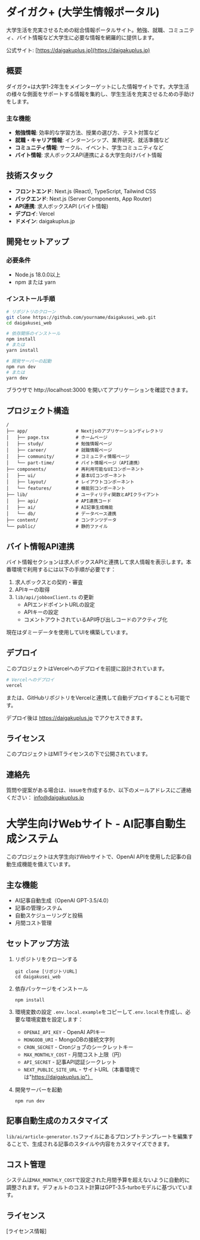 # ダイガク+ (大学生情報ポータル)

大学生活を充実させるための総合情報ポータルサイト。勉強、就職、コミュニティ、バイト情報など大学生に必要な情報を網羅的に提供します。

公式サイト: [https://daigakuplus.jp](https://daigakuplus.jp)

## 概要

ダイガク+は大学1-2年生をメインターゲットにした情報サイトです。大学生活の様々な側面をサポートする情報を集約し、学生生活を充実させるための手助けをします。

### 主な機能

- **勉強情報**: 効率的な学習方法、授業の選び方、テスト対策など
- **就職・キャリア情報**: インターンシップ、業界研究、就活準備など
- **コミュニティ情報**: サークル、イベント、学生コミュニティなど
- **バイト情報**: 求人ボックスAPI連携による大学生向けバイト情報

## 技術スタック

- **フロントエンド**: Next.js (React), TypeScript, Tailwind CSS
- **バックエンド**: Next.js (Server Components, App Router)
- **API連携**: 求人ボックスAPI (バイト情報)
- **デプロイ**: Vercel
- **ドメイン**: daigakuplus.jp

## 開発セットアップ

### 必要条件

- Node.js 18.0.0以上
- npm または yarn

### インストール手順

```bash
# リポジトリのクローン
git clone https://github.com/yourname/daigakusei_web.git
cd daigakusei_web

# 依存関係のインストール
npm install
# または
yarn install

# 開発サーバーの起動
npm run dev
# または
yarn dev
```

ブラウザで http://localhost:3000 を開いてアプリケーションを確認できます。

## プロジェクト構造

```
/
├── app/                  # Nextjsのアプリケーションディレクトリ
│   ├── page.tsx          # ホームページ
│   ├── study/            # 勉強情報ページ
│   ├── career/           # 就職情報ページ
│   ├── community/        # コミュニティ情報ページ
│   └── part-time/        # バイト情報ページ（API連携）
├── components/           # 再利用可能なUIコンポーネント
│   ├── ui/               # 基本UIコンポーネント
│   ├── layout/           # レイアウトコンポーネント
│   └── features/         # 機能別コンポーネント
├── lib/                  # ユーティリティ関数とAPIクライアント
│   ├── api/              # API連携コード
│   ├── ai/               # AI記事生成機能
│   └── db/               # データベース連携
├── content/              # コンテンツデータ
└── public/               # 静的ファイル
```

## バイト情報API連携

バイト情報セクションは求人ボックスAPIと連携して求人情報を表示します。本番環境で利用するには以下の手順が必要です：

1. 求人ボックスとの契約・審査
2. APIキーの取得
3. `lib/api/jobboxClient.ts` の更新
   - APIエンドポイントURLの設定
   - APIキーの設定
   - コメントアウトされているAPI呼び出しコードのアクティブ化

現在はダミーデータを使用してUIを構築しています。

## デプロイ

このプロジェクトはVercelへのデプロイを前提に設計されています。

```bash
# Vercelへのデプロイ
vercel
```

または、GitHubリポジトリをVercelと連携して自動デプロイすることも可能です。

デプロイ後は https://daigakuplus.jp でアクセスできます。

## ライセンス

このプロジェクトはMITライセンスの下で公開されています。

## 連絡先

質問や提案がある場合は、issueを作成するか、以下のメールアドレスにご連絡ください：
info@daigakuplus.jp

# 大学生向けWebサイト - AI記事自動生成システム

このプロジェクトは大学生向けWebサイトで、OpenAI APIを使用した記事の自動生成機能を備えています。

## 主な機能

- AI記事自動生成（OpenAI GPT-3.5/4.0）
- 記事の管理システム
- 自動スケジューリングと投稿
- 月間コスト管理

## セットアップ方法

1. リポジトリをクローンする
   ```
   git clone [リポジトリURL]
   cd daigakusei_web
   ```

2. 依存パッケージをインストール
   ```
   npm install
   ```

3. 環境変数の設定
   `.env.local.example`をコピーして`.env.local`を作成し、必要な環境変数を設定します：
   - `OPENAI_API_KEY` - OpenAI APIキー
   - `MONGODB_URI` - MongoDBの接続文字列
   - `CRON_SECRET` - Cronジョブのシークレットキー
   - `MAX_MONTHLY_COST` - 月間コスト上限（円）
   - `API_SECRET` - 記事API認証シークレット
   - `NEXT_PUBLIC_SITE_URL` - サイトURL（本番環境では"https://daigakuplus.jp"）

4. 開発サーバーを起動
   ```
   npm run dev
   ```

## 記事自動生成のカスタマイズ

`lib/ai/article-generator.ts`ファイルにあるプロンプトテンプレートを編集することで、生成される記事のスタイルや内容をカスタマイズできます。

## コスト管理

システムは`MAX_MONTHLY_COST`で設定された月間予算を超えないように自動的に調整されます。デフォルトのコスト計算はGPT-3.5-turboモデルに基づいています。

## ライセンス

[ライセンス情報]
